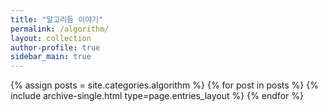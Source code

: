 ```yaml
---
title: "알고리듬 이야기"
permalink: /algorithm/
layout: collection
author-profile: true
sidebar_main: true
---
```


{% assign posts = site.categories.algorithm %}
{% for post in posts %} {% include archive-single.html type=page.entries_layout %} {% endfor %}
